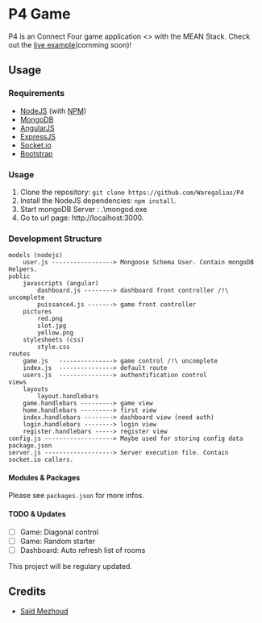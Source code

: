 # P4 Game

P4 is an Connect Four game application <> with the MEAN Stack. 
Check out the [live example](https://github.com/Waregalias/YnodeJS_Project)(comming soon)!

## Usage
### Requirements
* [NodeJS](http://nodejs.org/) (with [NPM](https://www.npmjs.org/))
* [MongoDB](https://www.mongodb.com/)
* [AngularJS](https://angularjs.org/)
* [ExpressJS](http://expressjs.com/)
* [Socket.io](https://socket.io/)
* [Bootstrap](http://getbootstrap.com/)


### Usage
1. Clone the repository: `git clone https://github.com/Waregalias/P4`
2. Install the NodeJS dependencies: `npm install`.
5. Start mongoDB Server : .\mongod.exe
6. Go to url page: http://localhost:3000.


### Development Structure
```
models (nodejs)
    user.js -----------------> Mongoose Schema User. Contain mongoDB Helpers.
public
    javascripts (angular)
        dashboard.js --------> dashboard front controller /!\ uncomplete
        puissance4.js -------> game front controller
    pictures
        red.png
        slot.jpg
        yellow.png
    stylesheets (css)
        style.css
routes
    game.js   ---------------> game control /!\ uncomplete
    index.js  ---------------> default route
    users.js  ---------------> authentification control
views
    layouts
        layout.handlebars
    game.handlebars ---------> game view
    home.handlebars ---------> first view
    index.handlebars --------> dashboard view (need auth)
    login.handlebars --------> login view
    register.handlebars -----> register view
config.js -------------------> Maybe used for storing config data
package.json
server.js -------------------> Server execution file. Contain socket.io callers.
```

#### Modules & Packages
Please see `packages.json` for more infos.


#### TODO & Updates
- [ ] Game: Diagonal control
- [ ] Game: Random starter
- [ ] Dashboard: Auto refresh list of rooms

This project will be regulary updated.

## Credits
* [Saïd Mezhoud](https://github.com/Waregalias)
